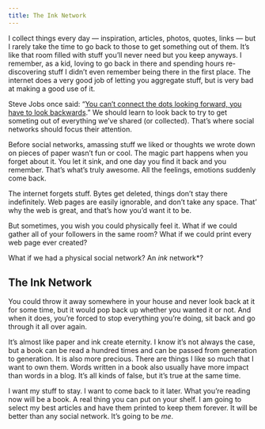 ```yaml
---
title: The Ink Network
---
```


I collect things every day — inspiration, articles, photos, quotes, links — but I rarely take the time to go back to those to get something out of them. It’s like that room filled with stuff you’ll never need but you keep anyways. I remember, as a kid, loving to go back in there and spending hours re-discovering stuff I didn’t even remember being there in the first place. The internet does a very good job of letting you aggregate stuff, but is very bad at making a good use of it.

Steve Jobs once said: “[You can’t connect the dots looking forward, you have to look backwards](http://www.youtube.com/watch?v=D1R-jKKp3NA).” We should learn to look back to try to get someting out of everything we’ve shared (or collected). That’s where social networks should focus their attention.

Before social networks, amassing stuff we liked or thoughts we wrote down on pieces of paper wasn’t fun or cool. The magic part happens when you forget about it. You let it sink, and one day you find it back and you remember. That’s what’s truly awesome. All the feelings, emotions suddenly come back.

The internet forgets stuff. Bytes get deleted, things don’t stay there indefinitely. Web pages are easily ignorable, and don’t take any space. That’ why the web is great, and that’s how you’d want it to be.

But sometimes, you wish you could physically feel it.  What if we could gather all of your followers in the same room? What if we could print every web page ever created?

What if we had a physical social network? An *ink* network*?

## The Ink Network

You could throw it away somewhere in your house and never look back at it for some time, but it would pop back up whether you wanted it or not. And when it does, you’re forced to stop everything you’re doing, sit back and go through it all over again.

It’s almost like paper and ink create eternity. I know it’s not always the case, but a book can be read a hundred times and can be passed from generation to generation. It is also more precious. There are things I like so much that I want to own them. Words written in a book also usually have more impact than words in a blog. It’s all kinds of false, but it’s true at the same time.

I want my stuff to stay. I want to come back to it later. What you’re reading now will be a book. A real thing you can put on your shelf. I am going to select my best articles and have them printed to keep them forever. It will be better than any social network. It’s going to be *me*.
